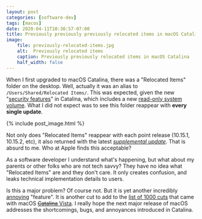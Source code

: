 ```yaml
---
layout: post
categories: [software-dev]
tags: [macos]
date: 2020-04-11T10:30:57-07:00
title: Previously previously previously relocated items in macOS Catalina
image:
    file: previously-relocated-items.jpg
    alt:  Previously relocated items
    caption: Previously previously relocated items in macOS Catalina
    half_width: false
---
```


When I first upgraded to macOS Catalina, there was a "Relocated Items" folder on the desktop. Well, actually it was an alias to `/Users/Shared/Relocated Items/`. This was expected, given the new "[security features](https://mjtsai.com/blog/2019/07/23/annoying-catalina-security-features/)" in Catalina, which includes a new [read-only system volume](https://support.apple.com/en-us/HT210650). What I did not expect was to see this folder reappear with **every single update**.

<!--excerpt-->

{% include post_image.html %}

Not only does "Relocated Items" reappear with each point release (10.15.1, 10.15.2, etc), it also returned with the latest [*supplemental update*](https://9to5mac.com/2020/04/08/apple-releases-macos-10-15-4-supplemental-update/). That is absurd to me. Who at Apple finds this acceptable?

As a software developer I understand what's happening, but what about my parents or other folks who are not tech savvy? They have no idea what "Relocated Items" are and they don't care. It only creates confusion, and leaks technical implementation details to users.

Is this a major problem? Of course not. But it is yet another incredibly [annoying](https://mjtsai.com/blog/2019/07/23/annoying-catalina-security-features/) "feature". It is another cut to add to the [list of 1000 cuts](https://mjtsai.com/blog/2019/10/15/catalina-system-issues/) that came with macOS [~~Catalina~~ Vista](https://tyler.io/macos-10-15-vista/). I really hope the next major release of macOS addresses the shortcomings, bugs, and annoyances introduced in Catalina.
